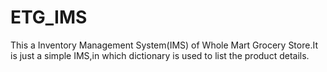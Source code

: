 # ETG_IMS


This a Inventory Management System(IMS) of Whole Mart Grocery Store.It is just a simple IMS,in which dictionary is used to list the product details.
